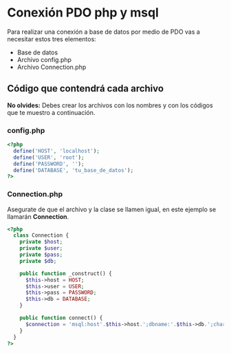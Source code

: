 # Conexión PDO php y msql
Para realizar una conexión a base de datos por medio de PDO vas a necesitar estos tres elementos:
- Base de datos
- Archivo config.php
- Archivo Connection.php

## Código que contendrá cada archivo
**No olvides:** Debes crear los archivos con los nombres y con los códigos que te muestro a continuación.
### config.php

``` php
<?php
  define('HOST', 'localhost');
  define('USER', 'root');
  define('PASSWORD', '');
  define('DATABASE', 'tu_base_de_datos');
?>
```

### Connection.php
Asegurate de que el archivo y la clase se llamen igual, en este ejemplo se llamarán **Connection**. 
``` php
<?php
  class Connection {
    private $host;
    private $user;
    private $pass;
    private $db;

    public function _construct() {
      $this->host = HOST;
      $this->user = USER;
      $this->pass = PASSWORD;
      $this->db = DATABASE;
    }

    public function connect() {
      $connection = 'msql:host'.$this->host.';dbname:'.$this->db.';charset:utf8';
    }
  }
?>
```
